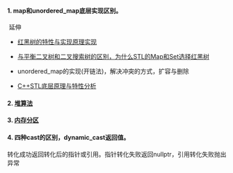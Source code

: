 #### 1. map和unordered_map底层实现区别。

​	延伸

- [红黑树的特性与实现原理实现](https://zhuanlan.zhihu.com/p/664523837)

- [与平衡二叉树和二叉搜索树的区别，为什么STL的Map和Set选择红黑树](https://blog.csdn.net/sinat_31608641/article/details/127823219)
- unordered_map的实现(开链法)，解决冲突的方式，扩容与删除
- [C++STL底层原理与特性分析](https://zhuanlan.zhihu.com/p/542115773?utm_id=0&wd=&eqid=b59c592e0021c8be000000026576ba93)

#### 2. [堆算法](https://blog.csdn.net/m0_37554486/article/details/105384817)

#### 3. [内存分区](https://blog.csdn.net/ling1998/article/details/125935731)

#### 4. 四种cast的区别，dynamic_cast返回值。

​	转化成功返回转化后的指针或引用。指针转化失败返回nullptr，引用转化失败抛出异常